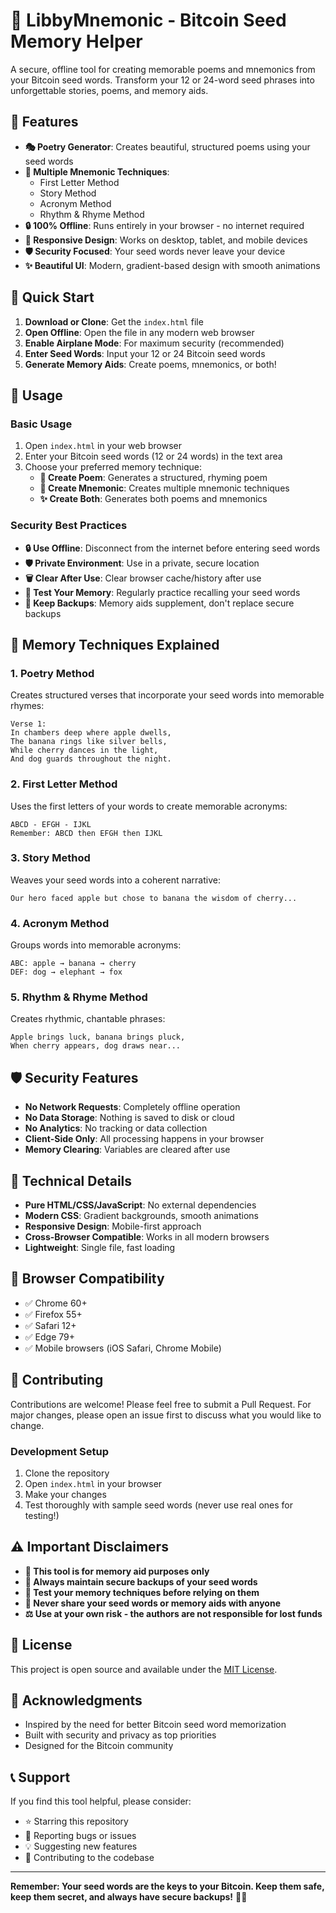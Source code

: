 # 🔐 LibbyMnemonic - Bitcoin Seed Memory Helper

A secure, offline tool for creating memorable poems and mnemonics from your Bitcoin seed words. Transform your 12 or 24-word seed phrases into unforgettable stories, poems, and memory aids.

## 🌟 Features

- **🎭 Poetry Generator**: Creates beautiful, structured poems using your seed words
- **🧠 Multiple Mnemonic Techniques**: 
  - First Letter Method
  - Story Method
  - Acronym Method
  - Rhythm & Rhyme Method
- **🔒 100% Offline**: Runs entirely in your browser - no internet required
- **📱 Responsive Design**: Works on desktop, tablet, and mobile devices
- **🛡️ Security Focused**: Your seed words never leave your device
- **✨ Beautiful UI**: Modern, gradient-based design with smooth animations

## 🚀 Quick Start

1. **Download or Clone**: Get the `index.html` file
2. **Open Offline**: Open the file in any modern web browser
3. **Enable Airplane Mode**: For maximum security (recommended)
4. **Enter Seed Words**: Input your 12 or 24 Bitcoin seed words
5. **Generate Memory Aids**: Create poems, mnemonics, or both!

## 🔧 Usage

### Basic Usage
1. Open `index.html` in your web browser
2. Enter your Bitcoin seed words (12 or 24 words) in the text area
3. Choose your preferred memory technique:
   - **📝 Create Poem**: Generates a structured, rhyming poem
   - **🧠 Create Mnemonic**: Creates multiple mnemonic techniques
   - **✨ Create Both**: Generates both poems and mnemonics

### Security Best Practices
- **🔒 Use Offline**: Disconnect from the internet before entering seed words
- **🛡️ Private Environment**: Use in a private, secure location
- **🗑️ Clear After Use**: Clear browser cache/history after use
- **📝 Test Your Memory**: Regularly practice recalling your seed words
- **💾 Keep Backups**: Memory aids supplement, don't replace secure backups

## 🎯 Memory Techniques Explained

### 1. Poetry Method
Creates structured verses that incorporate your seed words into memorable rhymes:
```
Verse 1:
In chambers deep where apple dwells,
The banana rings like silver bells,
While cherry dances in the light,
And dog guards throughout the night.
```

### 2. First Letter Method
Uses the first letters of your words to create memorable acronyms:
```
ABCD - EFGH - IJKL
Remember: ABCD then EFGH then IJKL
```

### 3. Story Method
Weaves your seed words into a coherent narrative:
```
Our hero faced apple but chose to banana the wisdom of cherry...
```

### 4. Acronym Method
Groups words into memorable acronyms:
```
ABC: apple → banana → cherry
DEF: dog → elephant → fox
```

### 5. Rhythm & Rhyme Method
Creates rhythmic, chantable phrases:
```
Apple brings luck, banana brings pluck,
When cherry appears, dog draws near...
```

## 🛡️ Security Features

- **No Network Requests**: Completely offline operation
- **No Data Storage**: Nothing is saved to disk or cloud
- **No Analytics**: No tracking or data collection
- **Client-Side Only**: All processing happens in your browser
- **Memory Clearing**: Variables are cleared after use

## 🎨 Technical Details

- **Pure HTML/CSS/JavaScript**: No external dependencies
- **Modern CSS**: Gradient backgrounds, smooth animations
- **Responsive Design**: Mobile-first approach
- **Cross-Browser Compatible**: Works in all modern browsers
- **Lightweight**: Single file, fast loading

## 📱 Browser Compatibility

- ✅ Chrome 60+
- ✅ Firefox 55+
- ✅ Safari 12+
- ✅ Edge 79+
- ✅ Mobile browsers (iOS Safari, Chrome Mobile)

## 🤝 Contributing

Contributions are welcome! Please feel free to submit a Pull Request. For major changes, please open an issue first to discuss what you would like to change.

### Development Setup
1. Clone the repository
2. Open `index.html` in your browser
3. Make your changes
4. Test thoroughly with sample seed words (never use real ones for testing!)

## ⚠️ Important Disclaimers

- **🔐 This tool is for memory aid purposes only**
- **💾 Always maintain secure backups of your seed words**
- **🧪 Test your memory techniques before relying on them**
- **🚫 Never share your seed words or memory aids with anyone**
- **⚖️ Use at your own risk - the authors are not responsible for lost funds**

## 📄 License

This project is open source and available under the [MIT License](LICENSE).

## 🙏 Acknowledgments

- Inspired by the need for better Bitcoin seed word memorization
- Built with security and privacy as top priorities
- Designed for the Bitcoin community

## 📞 Support

If you find this tool helpful, please consider:
- ⭐ Starring this repository
- 🐛 Reporting bugs or issues
- 💡 Suggesting new features
- 🤝 Contributing to the codebase

---

**Remember: Your seed words are the keys to your Bitcoin. Keep them safe, keep them secret, and always have secure backups!** 🔐✨ 
